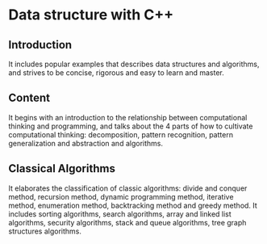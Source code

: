 # Data structure with C++

## Introduction

It includes popular examples that describes data structures and algorithms, 
and strives to be concise, rigorous and easy to learn and master.

## Content

It begins with an introduction to the relationship between computational 
thinking and programming, and talks about the 4 parts of how to cultivate 
computational thinking: decomposition, pattern recognition, pattern 
generalization and abstraction and algorithms.

## Classical Algorithms

It elaborates the classification of classic algorithms: divide and conquer 
method, recursion method, dynamic programming method, iterative method, 
enumeration method, backtracking method and greedy method. It includes 
sorting algorithms, search algorithms, array and linked list algorithms, 
security algorithms, stack and queue algorithms, tree graph structures 
algorithms. 

